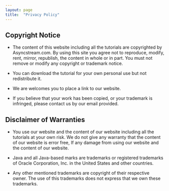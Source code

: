 ```yaml
---
layout: page
title:  "Privacy Policy"
---
```


## Copyright Notice

* The content of this website including all the tutorials are copyrighted by Asyncstream.com. By using this site you agree not to reproduce, modify, rent, mirror, republish, the content in whole or in part. You must not remove or modify any copyright or trademark notice.

* You can download the tutorial for your own personal use but not redistribute it.

* We are welcomes you to place a link to our website.

* If you believe that your work has been copied, or your trademark is infringed, please contact us by our email provided.

## Disclaimer of Warranties

* You use our website and the content of our website including all the tutorials at your own risk. We do not give any warranty that the content of our website is error free, If any damage from using our website and the content of our website.

* Java and all Java-based marks are trademarks or registered trademarks of Oracle Corporation, Inc. in the United States and other countries.

* Any other mentioned trademarks are copyright of their respective owner. The use of this trademarks does not express that we own these trademarks.